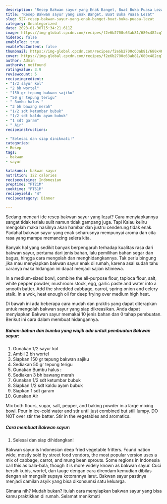 ```yaml
---
description: "Resep Bakwan sayur yang Enak Banget, Buat Buka Puasa Lezat"
title: "Resep Bakwan sayur yang Enak Banget, Buat Buka Puasa Lezat"
slug: 527-resep-bakwan-sayur-yang-enak-banget-buat-buka-puasa-lezat
category: Uncategorized
date: 2023-01-30T15:34:21.611Z
image: https://img-global.cpcdn.com/recipes/f2e6b2700c63ab81/680x482cq70/bakwan-sayur-foto-resep-utama.jpg
hideToc: false
enableToc: true
enableTocContent: false
thumbnail: https://img-global.cpcdn.com/recipes/f2e6b2700c63ab81/680x482cq70/bakwan-sayur-foto-resep-utama.jpg
cover: https://img-global.cpcdn.com/recipes/f2e6b2700c63ab81/680x482cq70/bakwan-sayur-foto-resep-utama.jpg
author: Admin
authorAv: notfound
ratingvalue: 3.9
reviewcount: 5
recipeingredient:
- "1/2 sayur kol"
- "2 bh wortel"
- "150 gr tepung bakwan sajiku"
- "50 gr tepung terigu"
- " Bumbu halus "
- "3 bh bawang merah"
- "1/2 sdt ketumbar bubuk"
- "1/2 sdt kaldu ayam bubuk"
- "1 sdt garam"
- " Air"
recipeinstructions:

- "Selesai dan siap dinikmati!"
categories:
- Resep
tags:
- bakwan
- sayur

katakunci: bakwan sayur 
nutrition: 122 calories
recipecuisine: Indonesian
preptime: "PT21M"
cooktime: "PT51M"
recipeyield: "4"
recipecategory: Dinner

---
```



Sedang mencari ide resep bakwan sayur yang lezat? Cara menyiapkannya sangat tidak terlalu sulit namun tidak gampang juga. Tapi Kalau keliru mengolah maka hasilnya akan hambar dan justru cenderung tidak enak. Padahal bakwan sayur yang enak seharusnya mempunyai aroma dan cita rasa yang mampu memancing selera kita.


Banyak hal yang sedikit banyak berpengaruh terhadap kualitas rasa dari bakwan sayur, pertama dari jenis bahan, lalu pemilihan bahan segar dan bagus, hingga cara mengolah dan menghidangkannya. Tak perlu bingung jika mau menyiapkan bakwan sayur enak di rumah, karena asal sudah tahu caranya maka hidangan ini dapat menjadi sajian istimewa.

In a medium-sized bowl, combine the all-purpose flour, tapioca flour, salt, white pepper powder, mushroom stock, egg, garlic paste and water into a smooth batter. Add the shredded cabbage, carrot, spring onion and celery stalk. In a wok, heat enough oil for deep frying over medium high heat.


Di bawah ini ada beberapa cara mudah dan praktis yang dapat diterapkan untuk mengolah bakwan sayur yang siap dikreasikan. Anda dapat menyiapkan Bakwan sayur memakai 10 jenis bahan dan 0 tahap pembuatan. Berikut ini cara dalam membuat hidangannya.

<!--inarticleads1-->

##### Bahan-bahan dan bumbu yang wajib ada untuk pembuatan Bakwan sayur:

1. Gunakan 1/2 sayur kol
1. Ambil 2 bh wortel
1. Siapkan 150 gr tepung bakwan sajiku
1. Sediakan 50 gr tepung terigu
1. Gunakan  Bumbu halus :
1. Sediakan 3 bh bawang merah
1. Gunakan 1/2 sdt ketumbar bubuk
1. Siapkan 1/2 sdt kaldu ayam bubuk
1. Siapkan 1 sdt garam
1. Gunakan  Air


Mix both flours, sugar, salt, pepper, and baking powder in a large mixing bowl. Pour in ice-cold water and stir until just combined but still lumpy. DO NOT over stir the batter. Stir in the vegetables and aromatics. 

<!--inarticleads2-->

##### Cara membuat Bakwan sayur:


1. Selesai dan siap dihidangkan!

Bakwan sayur is Indonesian deep fried vegetable fritters. Found nation wide, mostly sold by street food vendors, the most popular version uses a mix of cabbage, carrot, and mung bean sprouts. Some regions in Indonesia call this as bala-bala, though it is more widely known as bakwan sayur. Cuci bersih kubis, wortel, dan tauge dengan cara direndam kemudian dibilas dengan air mengalir supaya kotorannya larut. Bakwan sayur pastinya menjadi camilan asyik yang bisa dikonsumsi satu keluarga. 

Gimana nih? Mudah bukan? Itulah cara menyiapkan bakwan sayur yang bisa kamu praktikkan di rumah. Selamat menikmati
